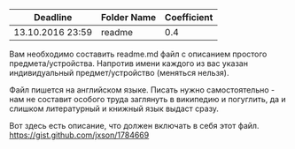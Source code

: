 ﻿Deadline         | Folder Name    | Coefficient
-----------------|----------------|--------------
13.10.2016 23:59 | readme         | 0.4


Вам необходимо составить readme.md файл с описанием простого предмета/устройства. Напротив имени каждого из вас указан индивидуальный предмет/устройство (меняться нельзя).

Файл пишется на английском языке. Писать нужно самостоятельно - нам не составит особого труда заглянуть в википедию и погуглить, да и слишком литературный и книжный язык выдаст сразу. 

Вот здесь есть описание, что должен включать в себя этот файл. 
https://gist.github.com/jxson/1784669